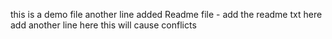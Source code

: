 this is a demo file
another line added
Readme file - add the readme txt here
add another line here
this will cause conflicts



